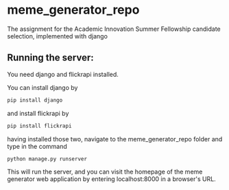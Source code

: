 # meme_generator_repo
The assignment for the Academic Innovation Summer Fellowship candidate selection, implemented with django

## Running the server:
You need django and flickrapi installed.

You can install django by 
```bash
pip install django
```

and install flickrapi by
```bash
pip install flickrapi
```

having installed those two, navigate to the meme_generator_repo folder and type in the command
```bash
python manage.py runserver
```

This will run the server, and you can visit the homepage of the meme generator web application by entering localhost:8000 in a browser's URL.
